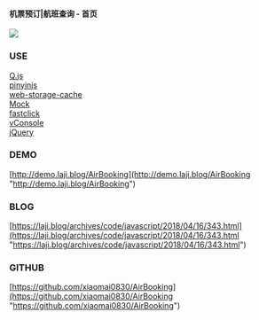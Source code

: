 #### 机票预订|航班查询 - 首页
![](https://o7y8mvdbc.qnssl.com/tc/uploads/1804/160348517605.png)

### USE
[Q.js](https://github.com/itorr/q.js "Q.js") <br/>
[pinyinjs](https://github.com/sxei/pinyinjs "pinyinjs") <br/>
[web-storage-cache](https://github.com/WQTeam/web-storage-cache "web-storage-cache") <br/>
[Mock](https://github.com/nuysoft/Mock "Mock") <br/>
[fastclick](https://github.com/ftlabs/fastclick "fastclick") <br/>
[vConsole](https://github.com/Tencent/vConsole "vConsole") <br/>
[jQuery](https://github.com/jquery/jquery "jquery")

### DEMO
[http://demo.laji.blog/AirBooking](http://demo.laji.blog/AirBooking "http://demo.laji.blog/AirBooking")

### BLOG
[https://laji.blog/archives/code/javascript/2018/04/16/343.html](https://laji.blog/archives/code/javascript/2018/04/16/343.html "https://laji.blog/archives/code/javascript/2018/04/16/343.html")

### GITHUB
[https://github.com/xiaomai0830/AirBooking](https://github.com/xiaomai0830/AirBooking "https://github.com/xiaomai0830/AirBooking")

